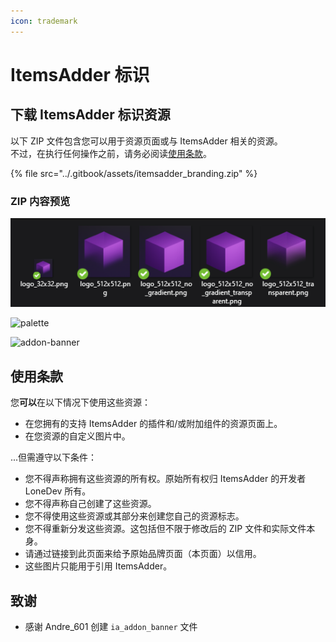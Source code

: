 ```yaml
---
icon: trademark
---
```


# ItemsAdder 标识

## 下载 ItemsAdder 标识资源

以下 ZIP 文件包含您可以用于资源页面或与 ItemsAdder 相关的资源。\
不过，在执行任何操作之前，请务必阅读[使用条款](branding.md#usage-terms)。

{% file src="../.gitbook/assets/itemsadder_branding.zip" %}

### ZIP 内容预览

![logos](<../.gitbook/assets/image (44) (1) (1) (1).png>)

![palette](../.gitbook/assets/color\_palette.jpg)

![addon-banner](../.gitbook/assets/ia\_addon\_banner.png)

## 使用条款

您**可以**在以下情况下使用这些资源：

* 在您拥有的支持 ItemsAdder 的插件和/或附加组件的资源页面上。
* 在您资源的自定义图片中。

...但需遵守以下条件：

* 您不得声称拥有这些资源的所有权。原始所有权归 ItemsAdder 的开发者 LoneDev 所有。
* 您不得声称自己创建了这些资源。
* 您不得使用这些资源或其部分来创建您自己的资源标志。
* 您不得重新分发这些资源。这包括但不限于修改后的 ZIP 文件和实际文件本身。
* 请通过链接到此页面来给予原始品牌页面（本页面）以信用。
* 这些图片只能用于引用 ItemsAdder。

## 致谢

* 感谢 Andre\_601 创建 `ia_addon_banner` 文件
